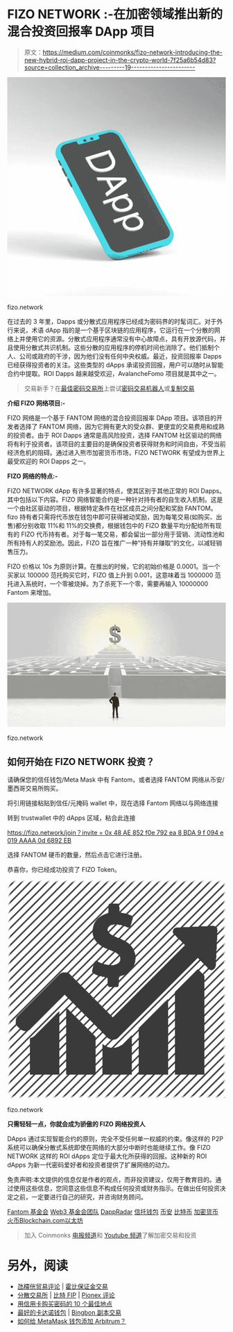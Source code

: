 # FIZO NETWORK :-在加密领域推出新的混合投资回报率 DApp 项目

> 原文：<https://medium.com/coinmonks/fizo-network-introducing-the-new-hybrid-roi-dapp-project-in-the-crypto-world-7f25a6b54d83?source=collection_archive---------19----------------------->

![](img/7f66fa669378adcb0b140e1d9f6390e0.png)

fizo.network

在过去的 3 年里，Dapps 或分散式应用程序已经成为密码界的时髦词汇。对于外行来说，术语 dApp 指的是一个基于区块链的应用程序，它运行在一个分散的网络上并使用它的资源。分散式应用程序通常没有中心故障点，具有开放源代码，并且使用分散式共识机制。这些分散的应用程序的停机时间也消除了。他们抵制个人、公司或政府的干涉，因为他们没有任何中央权威。最近，投资回报率 Dapps 已经获得投资者的关注。这些类型的 dApps 承诺投资回报，用户可以随时从智能合约中提取。ROI Dapps 越来越受欢迎，AvalancheFomo 项目就是其中之一。

> 交易新手？在[最佳密码交易所](/coinmonks/crypto-exchange-dd2f9d6f3769)上尝试[密码交易机器人](/coinmonks/crypto-trading-bot-c2ffce8acb2a)或[复制交易](/coinmonks/top-10-crypto-copy-trading-platforms-for-beginners-d0c37c7d698c)

**介绍 FIZO 网络项目:-**

FIZO 网络是一个基于 FANTOM 网络的混合投资回报率 DApp 项目。该项目的开发者选择了 FANTOM 网络，因为它拥有更大的受众群、更便宜的交易费用和成熟的投资者。由于 ROI Dapps 通常是高风险投资，选择 FANTOM 社区驱动的网络将有利于投资者。该项目的主要目的是确保投资者获得财务和时间自由，不受当前经济危机的阻碍。通过进入熊市加密货币市场，FIZO NETWORK 有望成为世界上最受欢迎的 ROI Dapps 之一。

**FIZO 网络的特点:-**

FIZO NETWORK dApp 有许多显著的特点，使其区别于其他正常的 ROI Dapps。其中包括以下内容。FIZO 网络智能合约是一种针对持有者的自生收入机制。这是一个由社区驱动的项目，根据特定条件在社区成员之间分配和奖励 FANTOM。fizo 持有者只需将代币放在钱包中即可获得被动奖励，因为每笔交易(如购买、出售)都分别收取 11%和 11%的交换费，根据钱包中的 FIZO 数量平均分配给所有现有的 FIZO 代币持有者。对于每一笔交易，都会留出一部分用于营销、流动性池和所有持有人的奖励池。因此，FIZO 旨在推广一种“持有并赚取”的文化，以减轻销售压力。

FIZO 价格以 10s 为原则计算。在推出的时候，它的初始价格是 0.0001。当一个买家以 100000 范托购买它时，FIZO 值上升到 0.001，这意味着当 1000000 范托进入系统时，一个零被烧掉。为了杀死下一个零，需要再输入 10000000 Fantom 来增加。

![](img/49fb6becc9a360b61be422cf05ba49ca.png)

fizo.network

## **如何开始在 FIZO NETWORK 投资？**

请确保您的信任钱包/Meta Mask 中有 Fantom，或者选择 FANTOM 网络从币安/墨西哥交易所购买。

将引用链接粘贴到信任/元掩码 wallet 中，现在选择 Fantom 网络以与网络连接

转到 trustwallet 中的 dApps 区域，粘合此连接

[https://fizo.network/join？invite = 0x 48 AE 852 f0e 792 ea 8 BDA 9 f 094 e 019 AAAA 0d 6892 EB](https://final.fizo.network/join?invite=0x4Bf27b09d8B45116172C41e981A7526AdE65E4bb)

选择 FANTOM 硬币的数量，然后点击它进行注册。

恭喜你，你已经成功投资了 FIZO Token。

![](img/ac987c9bbb2a9c703e68cf75247608bb.png)

fizo.network

**只需轻轻一点，你就会成为骄傲的 FIZO 网络投资人**

DApps 通过实现智能合约的原则，完全不受任何单一权威的约束。像这样的 P2P 系统可以确保分散式系统即使在网络的大部分中断时也能继续工作。像 FIZO NETWORK 这样的 ROI dApps 定位于最大化所获得的回报。这种新的 ROI dApps 为新一代密码爱好者和投资者提供了扩展网络的动力。

免责声明:本文提供的信息仅是作者的观点，而非投资建议，仅用于教育目的。通过使用这些信息，您同意这些信息不构成任何投资或财务指示。在做出任何投资决定之前，一定要进行自己的研究，并咨询财务顾问。

[Fantom 基金会](https://medium.com/u/713a211d04f8?source=post_page-----7f25a6b54d83--------------------------------) [Web3 基金会团队](https://medium.com/u/d6954f1a46d9?source=post_page-----7f25a6b54d83--------------------------------) [DappRadar](https://medium.com/u/b355b203c3dd?source=post_page-----7f25a6b54d83--------------------------------) [信托钱包](https://medium.com/u/d3191ca07046?source=post_page-----7f25a6b54d83--------------------------------) [币安](https://medium.com/u/57600910a883?source=post_page-----7f25a6b54d83--------------------------------) [比特币](https://medium.com/u/61e1a4e5105d?source=post_page-----7f25a6b54d83--------------------------------) [加密货币](https://medium.com/u/a0f9112c32da?source=post_page-----7f25a6b54d83--------------------------------) [火币](https://medium.com/u/65d3e2271234?source=post_page-----7f25a6b54d83--------------------------------)[Blockchain.com](https://medium.com/u/e4f5246afb5c?source=post_page-----7f25a6b54d83--------------------------------)[以太坊](https://medium.com/u/d626b3859bc9?source=post_page-----7f25a6b54d83--------------------------------)

> 加入 Coinmonks [电报频道](https://t.me/coincodecap)和 [Youtube 频道](https://www.youtube.com/c/coinmonks/videos)了解加密交易和投资

# 另外，阅读

*   [氹欞侊贸易评论](https://coincodecap.com/anny-trade-review) | [霍比保证金交易](/coinmonks/huobi-margin-trading-b3b06cdc1519)
*   [分散交易所](https://coincodecap.com/what-are-decentralized-exchanges) | [比特 FIP](https://coincodecap.com/bitbns-fip) | [Pionex 评论](https://coincodecap.com/pionex-review-exchange-with-crypto-trading-bot)
*   [用信用卡购买密码的 10 个最佳地点](https://coincodecap.com/buy-crypto-with-credit-card)
*   [最好的卡达诺钱包](https://coincodecap.com/best-cardano-wallets) | [Bingbon 副本交易](https://coincodecap.com/bingbon-copy-trading)
*   [如何给 MetaMask 钱包添加 Arbitrum？](https://coincodecap.com/how-to-add-arbitrum-to-metamask-wallet)